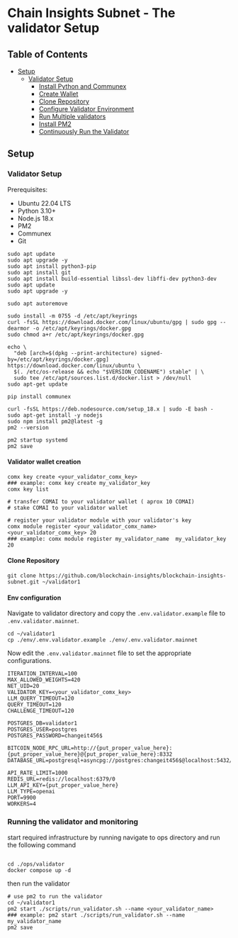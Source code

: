 # Chain Insights Subnet - The validator Setup

## Table of Contents
- [Setup](#setup)
  - [Validator Setup](#validator-setup)
    - [Install Python and Communex](#install-python-and-communex)
    - [Create Wallet](#create-wallet)
    - [Clone Repository](#clone-repository)
    - [Configure Validator Environment](#configure-validator-environment)
    - [Run Multiple validators](#run-multiple-validators)
    - [Install PM2](#install-pm2)
    - [Continuously Run the Validator](#continuously-run-the-validator)

## Setup


### Validator Setup

Prerequisites:
- Ubuntu 22.04 LTS
- Python 3.10+
- Node.js 18.x
- PM2
- Communex
- Git

```
sudo apt update
sudo apt upgrade -y
sudo apt install python3-pip
sudo apt install git
sudo apt install build-essential libssl-dev libffi-dev python3-dev
sudo apt update
sudo apt upgrade -y

sudo apt autoremove

sudo install -m 0755 -d /etc/apt/keyrings
curl -fsSL https://download.docker.com/linux/ubuntu/gpg | sudo gpg --dearmor -o /etc/apt/keyrings/docker.gpg
sudo chmod a+r /etc/apt/keyrings/docker.gpg

echo \
  "deb [arch=$(dpkg --print-architecture) signed-by=/etc/apt/keyrings/docker.gpg] https://download.docker.com/linux/ubuntu \
  $(. /etc/os-release && echo "$VERSION_CODENAME") stable" | \
  sudo tee /etc/apt/sources.list.d/docker.list > /dev/null
sudo apt-get update

pip install communex

curl -fsSL https://deb.nodesource.com/setup_18.x | sudo -E bash -
sudo apt-get install -y nodejs
sudo npm install pm2@latest -g
pm2 --version

pm2 startup systemd
pm2 save

```

#### Validator wallet creation

```
comx key create <your_validator_comx_key>
### example: comx key create my_validator_key
comx key list

# transfer COMAI to your validator wallet ( aprox 10 COMAI)
# stake COMAI to your validator wallet

# register your validator module with your validator's key
comx module register <your_validator_comx_name> <your_validator_comx_key> 20
### example: comx module register my_validator_name  my_validator_key 20

```


#### Clone Repository
```
git clone https://github.com/blockchain-insights/blockchain-insights-subnet.git ~/validator1

```

#### Env configuration

Navigate to validator directory and copy the `.env.validator.example` file to `.env.validator.mainnet`.
```
cd ~/validator1
cp ./env/.env.validator.example ./env/.env.validator.mainnet

```

Now edit the `.env.validator.mainnet` file to set the appropriate configurations.
```
ITERATION_INTERVAL=100
MAX_ALLOWED_WEIGHTS=420
NET_UID=20
VALIDATOR_KEY=<your_validator_comx_key>
LLM_QUERY_TIMEOUT=120
QUERY_TIMEOUT=120
CHALLENGE_TIMEOUT=120

POSTGRES_DB=validator1
POSTGRES_USER=postgres
POSTGRES_PASSWORD=changeit456$

BITCOIN_NODE_RPC_URL=http://{put_proper_value_here}:{put_proper_value_here}@{put_proper_value_here}:8332
DATABASE_URL=postgresql+asyncpg://postgres:changeit456$@localhost:5432/validator1

API_RATE_LIMIT=1000
REDIS_URL=redis://localhost:6379/0
LLM_API_KEY={put_proper_value_here}
LLM_TYPE=openai
PORT=9900
WORKERS=4

```
 

### Running the validator and monitoring
start required infrastructure by running navigate to ops directory and run the following command
```

cd ./ops/validator
docker compose up -d
```

then run the validator

```
# use pm2 to run the validator
cd ~/validator1
pm2 start ./scripts/run_validator.sh --name <your_validator_name>
### example: pm2 start ./scripts/run_validator.sh --name my_validator_name
pm2 save
```
 